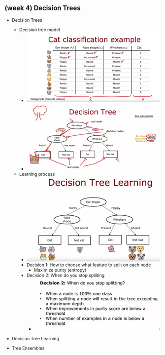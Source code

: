## (week 4) Decision Trees
- Decision Trees
    - Decision tree model
        - ![Alt text](image.png)
        - ![Alt text](image-1.png)
    - Learning process
        - ![Alt text](image-2.png)
        - Decision 1: How to choose what feature to split on each node
            - Maximize purity (entropy)
        - Decision 2: When do you stop spliiting
            - ![Alt text](image-3.png)
        
- Decision Tree Learning
- Tree Ensembles